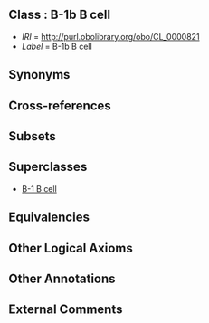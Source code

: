 
## Class : B-1b B cell

 * *IRI* = http://purl.obolibrary.org/obo/CL_0000821
 * *Label* = B-1b B cell

## Synonyms


## Cross-references


## Subsets


## Superclasses

 * [B-1 B cell](../../CL/19/CL_0000819.md)

## Equivalencies


## Other Logical Axioms


## Other Annotations


## External Comments


